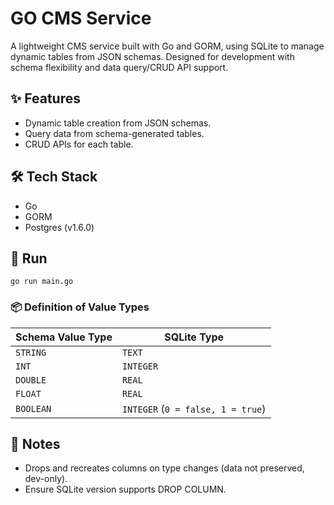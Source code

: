 # GO CMS Service

A lightweight CMS service built with Go and GORM, using SQLite to manage dynamic tables from JSON schemas. Designed for development with schema flexibility and data query/CRUD API support.

## ✨ Features
- Dynamic table creation from JSON schemas.
- Query data from schema-generated tables.
- CRUD APIs for each table.


## 🛠️ Tech Stack
- Go
- GORM
- Postgres (v1.6.0)

## 🚀 Run
`go run main.go`

### 📦 Definition of Value Types 
| Schema Value Type | SQLite Type |
|-------------------|------------|
| `STRING`          | `TEXT`     |
| `INT`             | `INTEGER`  |
| `DOUBLE`          | `REAL`     |
| `FLOAT`           | `REAL`     |
| `BOOLEAN`         | `INTEGER` (`0 = false, 1 = true`) |

## 📌 Notes
- Drops and recreates columns on type changes (data not preserved, dev-only).
- Ensure SQLite version supports DROP COLUMN.
